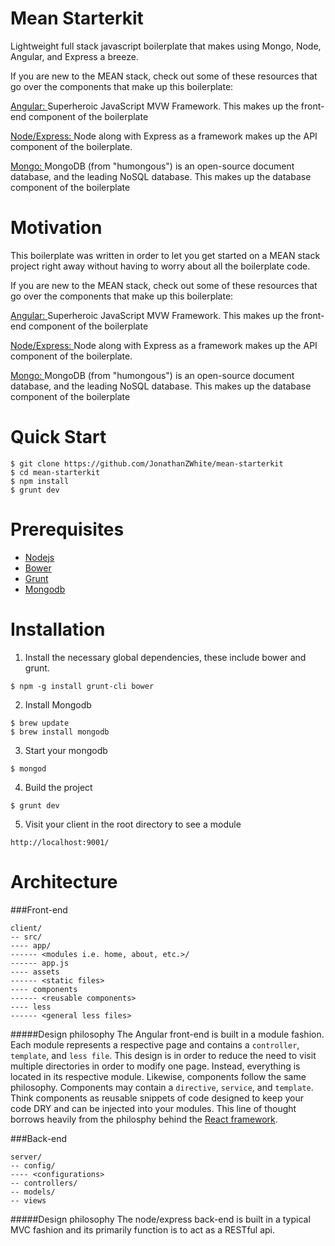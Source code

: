 Mean Starterkit
=======

Lightweight full stack javascript boilerplate that makes using Mongo, Node, Angular, and Express a breeze.

If you are new to the MEAN stack, check out some of these resources that go over the components that make up this boilerplate:

[Angular: ](https://github.com/JonathanZWhite/frontend-resources/blob/master/README.md#angular)Superheroic JavaScript MVW Framework. This makes up the front-end component of the boilerplate

[Node/Express: ](https://github.com/JonathanZWhite/frontend-resources/blob/master/README.md#node)Node along with Express as a framework makes up the API component of the boilerplate.

[Mongo: ](https://github.com/JonathanZWhite/frontend-resources/blob/master/README.md#mongodb)MongoDB (from "humongous") is an open-source document database, and the leading NoSQL database. This makes up the database component of the boilerplate

Motivation
=======
This boilerplate was written in order to let you get started on a MEAN stack project right away without having to worry about all the boilerplate code. 

If you are new to the MEAN stack, check out some of these resources that go over the components that make up this boilerplate:

[Angular: ](https://github.com/JonathanZWhite/frontend-resources/blob/master/README.md#angular)Superheroic JavaScript MVW Framework. This makes up the front-end component of the boilerplate

[Node/Express: ](https://github.com/JonathanZWhite/frontend-resources/blob/master/README.md#node)Node along with Express as a framework makes up the API component of the boilerplate.

[Mongo: ](https://github.com/JonathanZWhite/frontend-resources/blob/master/README.md#mongodb)MongoDB (from "humongous") is an open-source document database, and the leading NoSQL database. This makes up the database component of the boilerplate


Quick Start
=======
```
$ git clone https://github.com/JonathanZWhite/mean-starterkit
$ cd mean-starterkit
$ npm install
$ grunt dev
```

Prerequisites
=======
- [Nodejs](http://nodejs.org/download/)
- [Bower](http://bower.io/)
- [Grunt](http://gruntjs.com/installing-grunt)
- [Mongodb](http://docs.mongodb.org/manual/installation/)


Installation
=======
1. Install the necessary global dependencies, these include bower and grunt.

  `$ npm -g install grunt-cli bower`
  
2. Install Mongodb
  ```
  $ brew update
  $ brew install mongodb
  ```
  
3. Start your mongodb

  `$ mongod`

4. Build the project

  `$ grunt dev`

5. Visit your client in the root directory to see a module

  `http://localhost:9001/`

Architecture
=======
###Front-end
```
client/ 
-- src/
---- app/
------ <modules i.e. home, about, etc.>/
------ app.js
---- assets
------ <static files>
---- components
------ <reusable components>
---- less
------ <general less files>
```

#####Design philosophy
The Angular front-end is built in a module fashion. Each module represents a respective page and contains a `controller`, `template`, and `less file`. This design is in order to reduce the need to visit multiple directories in order to modify one page. Instead, everything is located in its respective module. Likewise, components follow the same philosophy. Components may contain a `directive`, `service`, and `template`. Think components as reusable snippets of code designed to keep your code DRY and can be injected into your modules. This line of thought borrows heavily from the philosphy behind the [React framework](http://facebook.github.io/react/). 

###Back-end
```
server/
-- config/
---- <configurations>
-- controllers/
-- models/
-- views
```

#####Design philosophy
The node/express back-end is built in a typical MVC fashion and its primarily function is to act as a RESTful api. 
